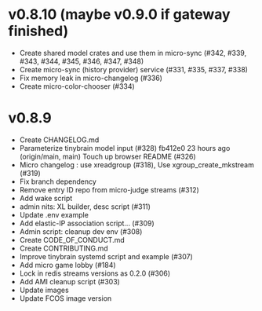 # v0.8.10 (maybe v0.9.0 if gateway finished)

- Create shared model crates and use them in micro-sync (#342, #339, #343, #344, #345, #346, #347, #348)
- Create micro-sync (history provider) service (#331, #335, #337, #338)
- Fix memory leak in micro-changelog (#336)
- Create micro-color-chooser (#334)

# v0.8.9

- Create CHANGELOG.md
- Parameterize tinybrain model input (#328) 
fb412e0 23 hours ago (origin/main, main) Touch up browser README (#326) 
- Micro changelog : use xreadgroup  (#318), Use xgroup_create_mkstream (#319) 
- Fix branch dependency 
- Remove entry ID repo from micro-judge streams (#312) 
- Add wake script 
- admin nits: XL builder, desc script (#311) 
- Update .env example 
- Add elastic-IP association script... (#309) 
- Admin script: cleanup dev env (#308) 
- Create CODE_OF_CONDUCT.md 
- Create CONTRIBUTING.md 
- Improve tinybrain systemd script and example (#307) 
- Add micro game lobby (#184) 
- Lock in redis streams versions as 0.2.0 (#306) 
- Add AMI cleanup script (#303) 
- Update images 
- Update FCOS image version 

